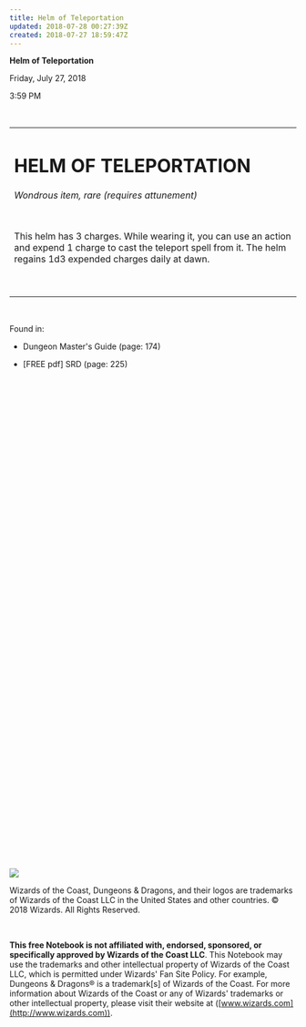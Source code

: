 ```yaml
---
title: Helm of Teleportation
updated: 2018-07-28 00:27:39Z
created: 2018-07-27 18:59:47Z
---
```


**Helm of Teleportation**

Friday, July 27, 2018

3:59 PM

 

<table><tbody><tr class="odd"><td><h1 id="helm-of-teleportation"><strong>HELM OF TELEPORTATION</strong></h1><p><em>Wondrous item, rare (requires attunement)</em></p><p> </p><p>This helm has 3 charges. While wearing it, you can use an action and expend 1 charge to cast the teleport spell from it. The helm regains 1d3 expended charges daily at dawn.</p><p> </p></td></tr></tbody></table>

 

Found in:

-   Dungeon Master's Guide (page: 174)

-   \[FREE pdf\] SRD (page: 225)

##  

 

 

 

 

 

 

 

 

 

 

 

 

 

 

 

 

 

 

 

 

 

 

 

 

 

 

![](tmp\media\image1.png)

Wizards of the Coast, Dungeons & Dragons, and their logos are trademarks of Wizards of the Coast LLC in the United States and other countries. © 2018 Wizards. All Rights Reserved.

 

**This free Notebook is not affiliated with, endorsed, sponsored, or specifically approved by Wizards of the Coast LLC**. This Notebook may use the trademarks and other intellectual property of Wizards of the Coast LLC, which is permitted under Wizards' Fan Site Policy. For example, Dungeons & Dragons® is a trademark\[s\] of Wizards of the Coast. For more information about Wizards of the Coast or any of Wizards' trademarks or other intellectual property, please visit their website at ([www.wizards.com](http://www.wizards.com)).
